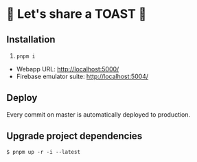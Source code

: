 # 🍞 Let's share a TOAST 🍞

## Installation

1. `pnpm i`

- Webapp URL: [http://localhost:5000/](http://localhost:5000/)
- Firebase emulator suite: [http://localhost:5004/](http://localhost:5004/)

## Deploy

Every commit on master is automatically deployed to production.

## Upgrade project dependencies

```
$ pnpm up -r -i --latest
```
